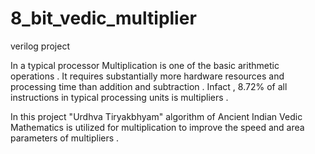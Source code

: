 # 8_bit_vedic_multiplier
verilog project


In a typical processor Multiplication is one of the basic arithmetic operations . It requires substantially more hardware resources and processing time than addition and subtraction . Infact , 8.72% of all instructions in typical processing units is multipliers . 

In this project "Urdhva Tiryakbhyam" algorithm of Ancient Indian Vedic Mathematics is utilized for multiplication to improve the speed and area parameters of multipliers .
